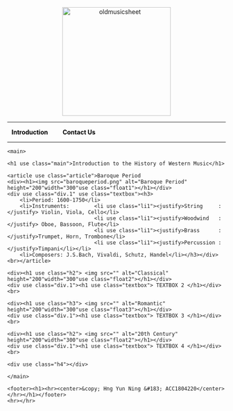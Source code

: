 <!DOCTYPE html>
<html>
<head>
	<title>Music</title>
<meta charset="utf-8">

<style type="text/css">

	nav a { text-decoration: none;
		margin:10px 20px 20px 10px;
		font-weight:bold;}

	nav a:link { color: #000000;}

	nav a:visited { color: #eaeaea;}

	nav a:hover { color: #C0C0C0;}



	.float1 {float:left;
		   margin-left: 30px;
		   margin-right:10px;
		   border: 3px ridge #000000;}
	.float2 {float:right;
		   margin-top: 10px; 
		   margin-left: :10px;
		   margin-right: 30px;
		   border: 3px ridge #000000;}
	.float3 {float:left;
		   margin-top: 10px;
		   margin-right:10px;
		   margin-left: 30px;
		   border: 3px ridge #000000;}
	.div1 {overflow: auto}
	.h2 {clear:left;}
	.h3 {clear:right;}
	.h4 {margin-bottom: 500px}
	.textbox {border:3px #000000;
			margin:10px 10px 10px 10px;
			font-size: 50px;
			height:"200";
			width:"600";}

	.main {font-size: 70px;
		  font-family:Brush Script MT,Freestyle Script,cursive;}

	.li1 {text-indent: 50px;
		  list-style-type: none;}

	.article {margin-left:30px;
			  font-size: 20px;
			  font-style: "times-new-roman", "sans-serif"}




</style>
</head>
<body>
<div id="wrapper"
	<header><center><img src="oldmusicsheet.png" alt=oldmusicsheet height="250" width="auto"></center></header>
	<hr></hr>
	<nav><left>
		<a href="introduction.html">Introduction</a>
		<a href="contactus.html">Contact Us</a>
	</left></nav>
	<hr></hr>

	<main>

	<h1 use class="main">Introduction to the History of Western Music</h1>

	<article use class="article">Baroque Period
	<div><h1><img src="baroqueperiod.png" alt="Baroque Period" height="200"width="300"use class="float1"></h1></div>
	<div use class="div.1" use class="textbox"><h3>
		<li>Period: 1600-1750</li>
		<li>Instruments: 		<li use class="li1"><justify>String		:</justify> Violin, Viola, Cello</li>
						 		<li use class="li1"><justify>Woodwind	:</justify> Oboe, Bassoon, Flute</li>
						 		<li use class="li1"><justify>Brass		:</justify>Trumpet, Horn, Trombone</li>
						 		<li use class="li1"><justify>Percussion	:</justify>Timpani</li></li>
		<li>Composers: J.S.Bach, Vivaldi, Schutz, Handel</li></h3></div><br></article>

	<div><h1 use class="h2"> <img src="" alt="Classical" height="200"width="300"use class="float2"></h1></div>
	<div use class="div.1"><h1 use class="textbox"> TEXTBOX 2 </h1></div><br>

	<div><h1 use class="h3"> <img src="" alt="Romantic" height="200"width="300"use class="float3"></h1></div>
	<div use class="div.1"><h1 use class="textbox"> TEXTBOX 3 </h1></div><br>

	<div><h1 use class="h2"> <img src="" alt="20th Century" height="200"width="300"use class="float2"></h1></div>
	<div use class="div.1"><h1 use class="textbox"> TEXTBOX 4 </h1></div><br>

	<div use class="h4"></div>
	
	</main>

	<footer><h1><hr><center>&copy; Hng Yun Ning &#183; ACC1804220</center></hr></h1></footer>
	<hr></hr>

	
</div> <!-- end of wrapper -->
</body>
</html>
